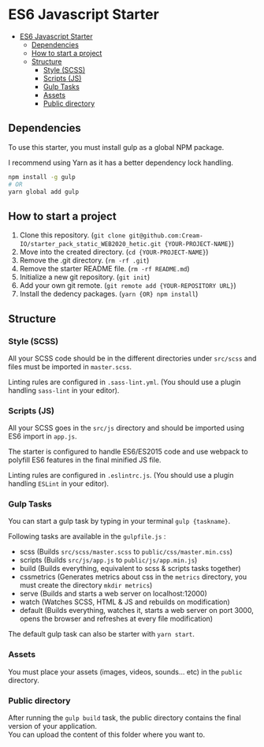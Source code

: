 # ES6 Javascript Starter

- [ES6 Javascript Starter](#es6-javascript-starter)
  - [Dependencies](#dependencies)
  - [How to start a project](#how-to-start-a-project)
  - [Structure](#structure)
    - [Style (SCSS)](#style-scss)
    - [Scripts (JS)](#scripts-js)
    - [Gulp Tasks](#gulp-tasks)
    - [Assets](#assets)
    - [Public directory](#public-directory)

## Dependencies

To use this starter, you must install gulp as a global NPM package.  

I recommend using Yarn as it has a better dependency lock handling.

```bash
npm install -g gulp
# OR
yarn global add gulp
```

## How to start a project

1. Clone this repository. (`git clone git@github.com:Cream-IO/starter_pack_static_WEB2020_hetic.git {YOUR-PROJECT-NAME}`)
2. Move into the created directory. (`cd {YOUR-PROJECT-NAME}`)
3. Remove the .git directory. (`rm -rf .git`)
4. Remove the starter README file. (`rm -rf README.md`)
5. Initialize a new git repository. (`git init`)
6. Add your own git remote. (`git remote add {YOUR-REPOSITORY URL}`)
7. Install the dedency packages. (`yarn {OR} npm install`)

## Structure

### Style (SCSS)

All your SCSS code should be in the different directories under `src/scss` and files must be imported in `master.scss`.  

Linting rules are configured in `.sass-lint.yml`. (You should use a plugin handling `sass-lint` in your editor).

### Scripts (JS)

All your SCSS goes in the `src/js` directory and should be imported using ES6 import in `app.js`.

The starter is configured to handle ES6/ES2015 code and use webpack to polyfill ES6 features in the final minified JS file.

Linting rules are configured in `.eslintrc.js`. (You should use a plugin handling `ESLint` in your editor).

### Gulp Tasks

You can start a gulp task by typing in your terminal `gulp {taskname}`.

Following tasks are available in the `gulpfile.js` :

- scss (Builds `src/scss/master.scss` to `public/css/master.min.css`)
- scripts (Builds `src/js/app.js` to `public/js/app.min.js`)
- build (Builds everything, equivalent to scss & scripts tasks together)
- cssmetrics (Generates metrics about css in the `metrics` directory, you must create the directory `mkdir metrics`)
- serve (Builds and starts a web server on localhost:12000)
- watch (Watches SCSS, HTML & JS and rebuilds on modification)
- default (Builds everything, watches it, starts a web server on port 3000, opens the browser and refreshes at every file modification)

The default gulp task can also be starter with `yarn start`.

### Assets

You must place your assets (images, videos, sounds... etc) in the `public` directory.

### Public directory

After running the `gulp build` task, the public directory contains the final version of your application.  
You can upload the content of this folder where you want to.
